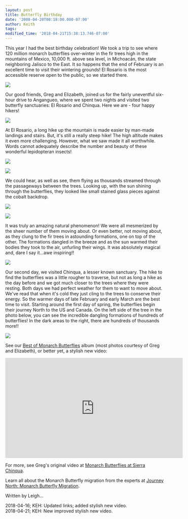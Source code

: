 ```yaml
---
layout: post
title: Butterfly Birthday
date: '2008-04-20T08:18:00.000-07:00'
author: Keith
tags:
modified_time: '2018-04-21T15:38:13.746-07:00'
---
```

This year I had the best birthday celebration! We took a trip to see
where 120 million monarch butterflies over-winter in the fir trees high
in the mountains of Mexico, 10,000 ft. above sea level, in Michoacán,
the state neighboring Jalisco to the East. It so happens that the end of
February is an excellent time to visit their wintering grounds! El
Rosario is the most accessible reserve open to the public, so we started
there.


[![]({{site.baseurl}}/assets/images/IMG_5336.JPG)]({{site.baseurl}}/assets/images/IMG_5336.JPG)


Our good friends, Greg and Elizabeth, joined us for the fairly
uneventful six-hour drive to Angangueo, where we spent two nights and
visited two butterfly sanctuaries: El Rosario and Chinqua. Here we are -
four happy hikers!


[![]({{site.baseurl}}/assets/images/IMG_3544.JPG)]({{site.baseurl}}/assets/images/IMG_3544.JPG)


At El Rosario, a long hike up the mountain is made easier by man-made
landings and stairs. But, it's still a really steep hike! The high
altitude makes it even more challenging. However, what we saw made it
all worthwhile. Words cannot adequately describe the number and beauty
of these wonderful lepidopteran insects!


[![]({{site.baseurl}}/assets/images/IMG_3521.JPG)]({{site.baseurl}}/assets/images/IMG_3521.JPG)



[![]({{site.baseurl}}/assets/images/IMG_3530.JPG)]({{site.baseurl}}/assets/images/IMG_3530.JPG)


We could hear, as well as see, them flying as thousands streamed through
the passageways between the trees. Looking up, with the sun shining
through the butterflies, they looked like small stained glass pieces
against the cobalt backdrop.


[![]({{site.baseurl}}/assets/images/IMG_3541.JPG)]({{site.baseurl}}/assets/images/IMG_3541.JPG)



[![]({{site.baseurl}}/assets/images/IMG_3627.JPG)]({{site.baseurl}}/assets/images/IMG_3627.JPG)


It was truly an amazing natural phenomenon! We were all mesmerized by
the sheer number of them moving about. Or even better, not moving about,
as they clung to the fir trees in astounding formations, one on top of
the other. The formations dangled in the breeze and as the sun warmed
their bodies they took to the air, unfurling their wings. It was
absolutely magical and, dare I say it...awe inspiring!!


[![]({{site.baseurl}}/assets/images/IMG_3585.JPG)]({{site.baseurl}}/assets/images/IMG_3585.JPG)


Our second day, we visited Chinqua, a lesser known sanctuary. The hike
to find the butterflies was a little rougher to traverse, but not as
long a hike as the day before and we got much closer to the trees where
they were resting. Both days we had perfect weather for them to want to
move about. We've read that when it's cold they just cling to the trees
to conserve their energy. So the warmer days of late February and early
March are the best time to visit. Starting around the first day of
spring, the butterflies begin their journey North to the US and Canada.
On the left side of the tree in the photo below, you can see the
incredible dangling formations of hundreds of butterflies! In the dark
areas to the right, there are hundreds of thousands more!!


[![]({{site.baseurl}}/assets/images/IMG_5322.JPG)]({{site.baseurl}}/assets/images/IMG_5322.JPG)


See our [Best of Monarch
Butterflies](https://photos.app.goo.gl/Jd0XMtlROi1bJwzn2) album (most
photos courtesy of Greg and Elizabeth), or better yet, a stylish new
video:

<div class="embed-responsive embed-responsive-16by9">
    <iframe width="560" height="315" src="https://www.youtube.com/embed/pNRdtHTIoYg" frameborder="0" allow="accelerometer; autoplay; encrypted-media; gyroscope; picture-in-picture" allowfullscreen></iframe>
</div>


For more, see Greg's original video at [Monarch Butterflies at Sierra
Chinqua](http://www.youtube.com/watch?v=nTItV3V_uUw).

Learn all about the Monarch Butterfly migration from the experts at
[Journey North: Monarch Butterfly
Migration](http://www.learner.org/jnorth/monarchs "http://www.learner.org/jnorth/monarch/").

Written by Leigh...

2018-04-16; KEH: Updated links; added stylish new video.  
2018-04-21; KEH: New improved stylish new video.
